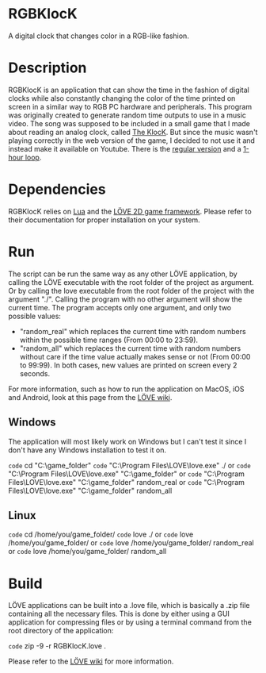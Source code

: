 # RGBKlocK
A digital clock that changes color in a RGB-like fashion.

# Description
RGBKlocK is an application that can show the time in the fashion of digital clocks while also constantly changing the color of the time printed on screen in a similar way to RGB PC hardware and peripherals.
This program was originally created to generate random time outputs to use in a music video.
The song was supposed to be included in a small game that I made about reading an analog clock, called [The KlocK](https://krockmakesgames.itch.io/the-klock).
But since the music wasn't playing correctly in the web version of the game, I decided to not use it and instead make it available on Youtube.
There is the [regular version](https://youtu.be/KfmAwJIbOYM) and a [1-hour loop](https://youtu.be/832LqyWc7uc).

# Dependencies
RGBKlocK relies on [Lua](https://lua.org) and the [LÖVE 2D game framework](https://love2d.org).
Please refer to their documentation for proper installation on your system.

# Run
The script can be run the same way as any other LÖVE application, by calling the LÖVE executable with the root folder of the project as argument. Or by calling the love executable from the root folder of the project with the argument "./".
Calling the program with no other argument will show the current time.
The program accepts only one argument, and only two possible values:
- "random_real" which replaces the current time with random numbers within the possible time ranges (From 00:00 to 23:59).
- "random_all" which replaces the current time with random numbers without care if the time value actually makes sense or not (From 00:00 to 99:99).
In both cases, new values are printed on screen every 2 seconds.

For more information, such as how to run the application on MacOS, iOS and Android, look at this page from the [LÖVE wiki](https://love2d.org/wiki/Getting_Started).

## Windows
The application will most likely work on Windows but I can't test it since I don't have any Windows installation to test it on.

`code` cd "C:\game_folder"
`code` "C:\Program Files\LOVE\love.exe" ./
or
`code` "C:\Program Files\LOVE\love.exe" "C:\game_folder"
or
`code` "C:\Program Files\LOVE\love.exe" "C:\game_folder" random_real
or
`code` "C:\Program Files\LOVE\love.exe" "C:\game_folder" random_all

## Linux
`code` cd /home/you/game_folder/
`code` love ./
or
`code` love /home/you/game_folder/
or
`code` love /home/you/game_folder/ random_real
or
`code` love /home/you/game_folder/ random_all

# Build
LÖVE applications can be built into a .love file, which is basically a .zip file containing all the necessary files.
This is done by either using a GUI application for compressing files or by using a terminal command from the root directory of the application:

`code` zip -9 -r RGBKlocK.love .

Please refer to the [LÖVE wiki](https://love2d.org/wiki/Game_Distribution) for more information.
